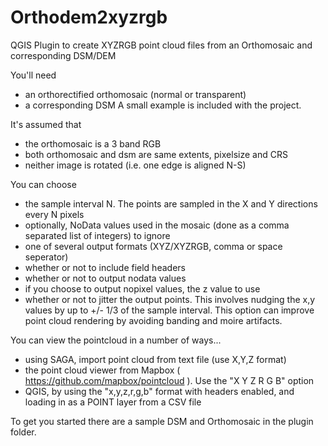 # Orthodem2xyzrgb

QGIS Plugin to create XYZRGB point cloud files from an Orthomosaic and corresponding DSM/DEM

You'll need
+ an orthorectified orthomosaic (normal or transparent)
+ a corresponding DSM
A small example is included with the project.

It's assumed that
+ the orthomosaic is a 3 band RGB
+ both orthomosaic and dsm are same extents, pixelsize and CRS
+ neither image is rotated (i.e. one edge is aligned N-S)

You can choose
+ the sample interval N. The points are sampled in the X and Y directions every N pixels
+ optionally, NoData values used in the mosaic (done as a comma separated list of integers) to ignore
+ one of several output formats (XYZ/XYZRGB, comma or space seperator)
+ whether or not to include field headers
+ whether or not to output nodata values
+ if you choose to output nopixel values, the z value to use
+ whether or not to jitter the output points. This involves nudging the x,y values by up to +/- 1/3 of the sample interval. This option can improve point cloud rendering by avoiding banding and moire artifacts.

You can view the pointcloud in a number of ways...
- using SAGA, import point cloud from text file (use X,Y,Z format)
- the point cloud viewer from Mapbox ( https://github.com/mapbox/pointcloud ). Use the "X Y Z R G B" option
- QGIS, by using the "x,y,z,r,g,b" format with headers enabled, and loading in as a POINT layer from a CSV file

To get you started there are a sample DSM and Orthomosaic in the plugin folder.
